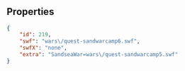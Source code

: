 # <no name available>

<no description available>

## Properties

```json
{
    "id": 219,
    "swf": "wars\/quest-sandwarcamp6.swf",
    "swfX": "none",
    "extra": "SandseaWar=wars\/quest-sandwarcamp5.swf"
}
```

